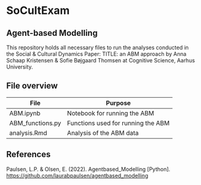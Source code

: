 # SoCultExam
## Agent-based Modelling 
This repository holds all necessary files to run the analyses conducted in the Social & Cultural Dynamics Paper: TITLE: an ABM approach by Anna Schaap Kristensen & Sofie Bøjgaard Thomsen at Cognitive Science, Aarhus University. 

## File overview

| File                    | Purpose       |
| ----------------------- | ------------- |
| ABM.ipynb               | Notebook for running the ABM  |
| ABM_functions.py    | Functions used for running the ABM |
| analysis.Rmd          | Analysis of the ABM data |

## References 
Paulsen, L.P. & Olsen, E. (2022). Agentbased_Modelling [Python]. https://github.com/laurabpaulsen/agentbased_modelling
